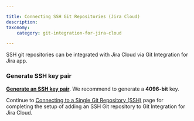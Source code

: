 ```yaml
---

title: Connecting SSH Git Repositories (Jira Cloud)
description:
taxonomy:
    category: git-integration-for-jira-cloud

---
```


SSH git repositories can be integrated with Jira Cloud via Git Integration for Jira app.

### Generate SSH key pair

[**Generate an SSH key pair**](/git-integration-for-jira-cloud/working-with-ssh-keys-gij-cloud/). We recommend to generate a **4096-bit** key.

Continue to [Connecting to a Single Git Repository (SSH)](/git-integration-for-jira-cloud/connecting-to-a-single-git-repository-ssh-gij-cloud/) page for completing the setup of adding an SSH Git repository to Git Integration for Jira Cloud.

